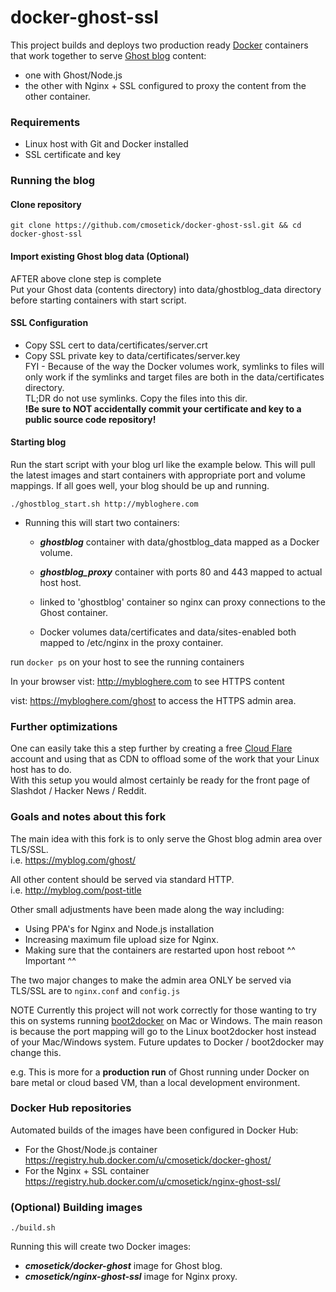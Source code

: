 docker-ghost-ssl
================
This project builds and deploys two production ready [Docker](https://www.docker.com)
containers that work together to serve [Ghost blog](https://github.com/tryghost/Ghost) content:  
* one with Ghost/Node.js  
* the other with Nginx + SSL configured to proxy the content from the other container.

### Requirements
* Linux host with Git and Docker installed
* SSL certificate and key

### Running the blog

#### Clone repository

    git clone https://github.com/cmosetick/docker-ghost-ssl.git && cd docker-ghost-ssl

#### Import existing Ghost blog data (Optional)
AFTER above clone step is complete  
Put your Ghost data (contents directory) into data/ghostblog_data directory before
starting containers with start script.

#### SSL Configuration
* Copy SSL cert to data/certificates/server.crt
* Copy SSL private key to data/certificates/server.key  
FYI - Because of the way the Docker volumes work, symlinks to files will only work
if the symlinks and target files are both in the data/certificates directory.  
TL;DR do not use symlinks. Copy the files into this dir.  
__!Be sure to NOT accidentally commit your certificate and key to a public source code repository!__


#### Starting blog
Run the start script with your blog url like the example below. This will pull the
latest images and start containers with appropriate port and volume mappings.
If all goes well, your blog should be up and running.

    ./ghostblog_start.sh http://mybloghere.com

* Running this will start two containers:
    * ***ghostblog*** container with data/ghostblog_data mapped as a Docker volume.

    * ***ghostblog_proxy*** container with ports 80 and 443 mapped to actual host host.
    * linked to 'ghostblog' container so nginx can proxy connections to the Ghost container.
    * Docker volumes data/certificates and data/sites-enabled both mapped to /etc/nginx in the proxy container.

run `docker ps` on your host to see the running containers

In your browser vist: http://mybloghere.com to see HTTPS content  

vist: https://mybloghere.com/ghost to access the HTTPS admin area.


### Further optimizations

One can easily take this a step further by creating a free [Cloud Flare](https://www.cloudflare.com/plans)
account and using that as CDN to offload some of the work that your Linux host has to do.  
With this setup you would almost certainly be ready for the front page of Slashdot / Hacker News / Reddit.


### Goals and notes about this fork

The main idea with this fork is to only serve the Ghost blog admin area over TLS/SSL.  
i.e. https://myblog.com/ghost/  

All other content should be served via standard HTTP.  
i.e. http://myblog.com/post-title

Other small adjustments have been made along the way including:

* Using PPA's for Nginx and Node.js installation
* Increasing maximum file upload size for Nginx.
* Making sure that the containers are restarted upon host reboot
  ^^ Important ^^

The two major changes to make the admin area ONLY be served
via TLS/SSL are to `nginx.conf` and `config.js`

NOTE Currently this project will not work correctly for those wanting to try this
on systems running [boot2docker](http://boot2docker.io/) on Mac or Windows. The main
reason is because the port mapping will go to the Linux boot2docker host instead of
your Mac/Windows system. Future updates to Docker / boot2docker may change this.

e.g. This is more for a __production run__ of Ghost running under Docker on bare metal
or cloud based VM, than a local development environment.

### Docker Hub repositories
Automated builds of the images have been configured in Docker Hub:
* For the Ghost/Node.js container
https://registry.hub.docker.com/u/cmosetick/docker-ghost/
* For the Nginx + SSL container
https://registry.hub.docker.com/u/cmosetick/nginx-ghost-ssl/


### (Optional) Building images

    ./build.sh

  Running this will create two Docker images:
  * ***cmosetick/docker-ghost*** image for Ghost blog.
  * ***cmosetick/nginx-ghost-ssl*** image for Nginx proxy.
